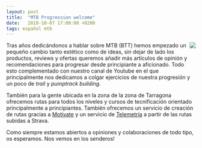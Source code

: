 ```yaml
---
layout: post
title:  "MTB Progression welcome"
date:   2018-10-07 17:00:00 +0200
tags: español mtb
---
```


<a href='{{ site.constants[0].wsib }}/mtb'><img style="float: right;" src="https://i.imgur.com/ccVJY3vm.jpg"></a>

Tras años dedicándonos a hablar sobre MTB (BTT) hemos empezado un pequeño cambio tanto estético como de ideas, sin dejar de lado los productos, reviews y ofertas queremos añadir más artículos de opinión y recomendaciones para progresar desde principiante a aficionado. Todo esto complementado con nuestro canal de Youtube en el que principalmente nos dedicamos a colgar ejercicios de nuestra progresión y un poco de *trail* y *pumptrack building*.

También para la gente ubicada en la zona de la zona de Tarragona ofrecemos rutas para todos los niveles y cursos de tecnificación orientado principalmente a principiantes. También ofrecemos un servicio de creación de rutas gracias a [Motivate](https://motivate.apphb.com/) y un servicio de [Telemetría](https://telemetry.apphb.com/) a partir de las rutas subidas a Strava.

Como siempre estamos abiertos a opiniones y colaboraciones de todo tipo, os esperamos. Nos vemos en los senderos!

